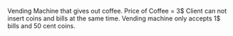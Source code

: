 Vending Machine that gives out coffee.
Price of Coffee = 3$
Client can not insert coins and bills at the same time.
Vending machine only accepts 1$ bills and 50 cent coins.
